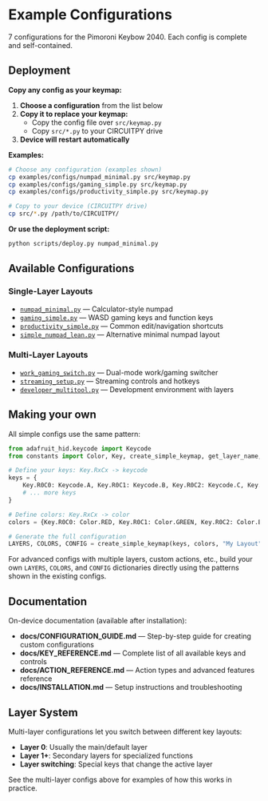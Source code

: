 # Example Configurations

7 configurations for the Pimoroni Keybow 2040. Each config is complete and self-contained.

## Deployment

**Copy any config as your keymap:**

1. **Choose a configuration** from the list below
2. **Copy it to replace your keymap:**
   - Copy the config file over `src/keymap.py`
   - Copy `src/*.py` to your CIRCUITPY drive
3. **Device will restart automatically**

**Examples:**

```bash
# Choose any configuration (examples shown)
cp examples/configs/numpad_minimal.py src/keymap.py
cp examples/configs/gaming_simple.py src/keymap.py  
cp examples/configs/productivity_simple.py src/keymap.py

# Copy to your device (CIRCUITPY drive)
cp src/*.py /path/to/CIRCUITPY/
```

**Or use the deployment script:**

```bash
python scripts/deploy.py numpad_minimal.py
```

## Available Configurations

### Single-Layer Layouts

- [`numpad_minimal.py`](configs/numpad_minimal.py) — Calculator-style numpad
- [`gaming_simple.py`](configs/gaming_simple.py) — WASD gaming keys and function keys
- [`productivity_simple.py`](configs/productivity_simple.py) — Common edit/navigation shortcuts
- [`simple_numpad_lean.py`](configs/simple_numpad_lean.py) — Alternative minimal numpad layout

### Multi-Layer Layouts

- [`work_gaming_switch.py`](configs/work_gaming_switch.py) — Dual-mode work/gaming switcher
- [`streaming_setup.py`](configs/streaming_setup.py) — Streaming controls and hotkeys  
- [`developer_multitool.py`](configs/developer_multitool.py) — Development environment with layers

## Making your own

All simple configs use the same pattern:

```python
from adafruit_hid.keycode import Keycode
from constants import Color, Key, create_simple_keymap, get_layer_name, get_config_info

# Define your keys: Key.RxCx -> keycode
keys = {
    Key.R0C0: Keycode.A, Key.R0C1: Keycode.B, Key.R0C2: Keycode.C, Key.R0C3: Keycode.D,
    # ... more keys
}

# Define colors: Key.RxCx -> color  
colors = {Key.R0C0: Color.RED, Key.R0C1: Color.GREEN, Key.R0C2: Color.BLUE, Key.R0C3: Color.YELLOW}

# Generate the full configuration
LAYERS, COLORS, CONFIG = create_simple_keymap(keys, colors, "My Layout")
```

For advanced configs with multiple layers, custom actions, etc., build your own `LAYERS`, `COLORS`, and `CONFIG` dictionaries directly using the patterns shown in the existing configs.

## Documentation

On-device documentation (available after installation):

- **docs/CONFIGURATION_GUIDE.md** — Step-by-step guide for creating custom configurations
- **docs/KEY_REFERENCE.md** — Complete list of all available keys and controls  
- **docs/ACTION_REFERENCE.md** — Action types and advanced features reference
- **docs/INSTALLATION.md** — Setup instructions and troubleshooting

## Layer System

Multi-layer configurations let you switch between different key layouts:

- **Layer 0**: Usually the main/default layer
- **Layer 1+**: Secondary layers for specialized functions
- **Layer switching**: Special keys that change the active layer

See the multi-layer configs above for examples of how this works in practice.
